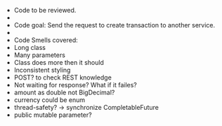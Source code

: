 
* Code to be reviewed.
*
* Code goal: Send the request to create transaction to another service.
*
* Code Smells covered:
* Long class
* Many parameters
* Class does more then it should
* Inconsistent styling
* POST? to check REST knowledge
* Not waiting for response? What if it failes?
* amount as double not BigDecimal?
* currency could be enum
* thread-safety? -> synchronize CompletableFuture
* public mutable parameter?
